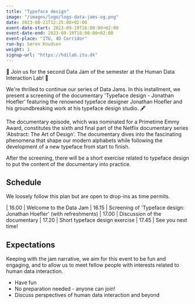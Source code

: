 ```yaml
---
title: "Typeface design"
image: "/images/logo/logo-data-jams-og.png"
date: 2023-08-21T12:25:00+02:00
event-date-start: 2023-09-19T16:00:00+02:00
event-date-end: 2023-09-19T18:00:00+02:00
event-place: "ITU, 4D Corridor"
run-by: Søren Knudsen
weight: 1
signup-url: "https://hdilab.itu.dk"
---
```


🎉 Join us for the second Data Jam of the semester at the Human Data Interaction Lab! 📅

We're thrilled to continue our series of Data Jams. In this installment, we present a screening of the documentary 'Typeface design - Jonathan Hoefler' featuring the renowned typeface designer Jonathan Hoefler and his groundbreaking work at his typeface design studio. 🖋️

The documentary episode, which was nominated for a Primetime Emmy Award, constitutes the sixth and final part of the Netflix documentary series 'Abstract: The Art of Design'. The documentary dives into the fascinating phenomena that shape our modern alphabets while following the development of a new typeface from start to finish.

After the screening, there will be a short exercise related to typeface design to put the content of the documentary into practice.

## Schedule 

We loosely follow this plan but are open to drop-ins as time permits.  

| 16.00 | Welcome to the Data Jam
| 16.15 | Screening of 'Typeface design: Jonathan Hoefler' (with refreshments)
| 17.00 | Discussion of the documentary
| 17.20 | Short typeface design exercise
| 17.45 | See you next time! 

## Expectations

Keeping with the jam narrative, we aim for this event to be fun and engaging, and to allow us to meet fellow people with interests related to human data interaction.

* Have fun 
* No preparation needed - anyone can join!
* Discuss perspectives of human data interaction and beyond 
